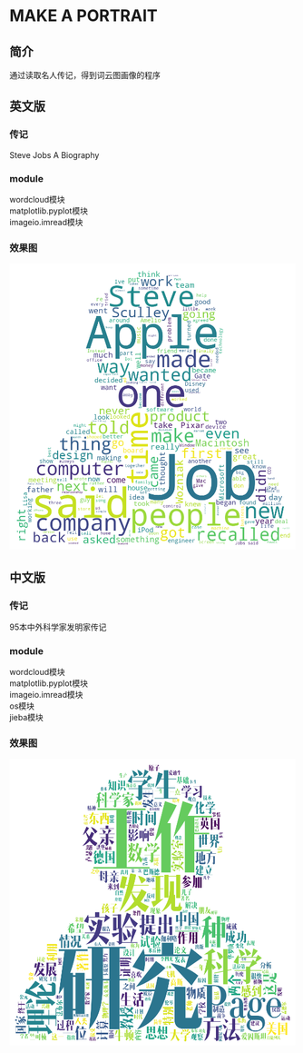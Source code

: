 # MAKE A PORTRAIT
## 简介
通过读取名人传记，得到词云图画像的程序
## 英文版
### 传记
Steve Jobs A Biography
### module
wordcloud模块  
matplotlib.pyplot模块  
imageio.imread模块  
### 效果图
![图片读取失败](https://github.com/yaojwei/Course_PythonObject-orientedProgramming/blob/master/Make%20a%20portrait/Steve%20jobs.png)  
## 中文版
### 传记
95本中外科学家发明家传记  
### module
wordcloud模块  
matplotlib.pyplot模块  
imageio.imread模块  
os模块  
jieba模块  
### 效果图
![图片读取失败](https://github.com/yaojwei/Course_PythonObject-orientedProgramming/blob/master/Make%20a%20portrait/Scientists%20and%20inventors.png)  
